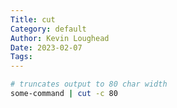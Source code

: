 ```yaml
---
Title: cut
Category: default
Author: Kevin Loughead
Date: 2023-02-07
Tags:
---
```


```bash
# truncates output to 80 char width
some-command | cut -c 80
```

